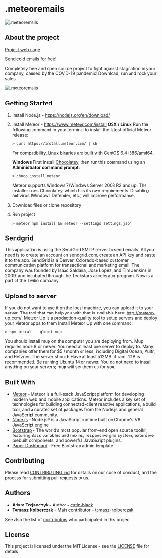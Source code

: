 # .meteoremails

![.meteoremails](http://meteoremails.com/image/cover.jpg)

## About the project

[Project web page](https://meteoremails.com)

Send cold emails for free!

Completely free and open source project to fight against stagnation in your company, caused by the COVID-19 pandemic!
Download, run and rock your sales!


![.meteoremails](http://meteoremails.com/image/dashboard-analytics.png)


## Getting Started
1. Install Node.js - https://nodejs.org/en/download/
2. Install Meteor - https://www.meteor.com/install
	**OSX / Linux**
	Run the following command in your terminal to install the latest official Meteor release:
	```
	> curl https://install.meteor.com/ | sh
	```
	For compatibility, Linux binaries are built with CentOS 6.4 i386/amd64.

	**Windows**
	First install [Chocolatey](https://chocolatey.org/install), then run this command using an **Administrator command prompt**:
	```
	> choco install meteor
	```
	Meteor supports Windows 7/Windows Server 2008 R2 and up. The installer uses Chocolatey, which has its own requirements. Disabling antivirus (Windows Defender, etc.) will improve performance.
3. Download files or clone repository
4. Run project
	```
	> meteor npm install && meteor --settings settings.json
	```

## Sendgrid
This application is using the SendGrid SMTP server to send emails. All you need is to create an account on sendgrid.com, create an API key and paste it to the app.
SendGrid is a Denver, Colorado-based customer communication platform for transactional and marketing email. The company was founded by Isaac Saldana, Jose Lopez, and Tim Jenkins in 2009, and incubated through the Techstars accelerator program. Now is a part of the Twilio company.

## Upload to server
If you do not want to use it on the local machine, you can upload it to your server. The tool that can help you with that is available here: http://meteor-up.com/. Meteor Up is a production-quality tool to setup servers and deploy your Meteor apps to them
Install Meteor Up with one command:
```
> npm install --global mup
```
You should install mup on the computer you are deploying from. Mup requires node 8 or newer.
You need at least one server to deploy to. Many companies offer them for $5 / month or less, including Digital Ocean, Vultr, and Hetzner.
The server should:
Have at least 512MB of ram. 1GB is recommended.
Be running Ubuntu 14 or newer.
You do not need to install anything on your servers; mup will set them up for you.

## Built With

* [Meteor](https://docs.meteor.com/#/full/) - Meteor is a full-stack JavaScript platform for developing modern web and mobile applications. Meteor includes a key set of technologies for building connected-client reactive applications, a build tool, and a curated set of packages from the Node.js and general JavaScript community.
* [Node.js](https://nodejs.org/) - Node.js® is a JavaScript runtime built on Chrome's V8 JavaScript engine.
* [Bootstrap](https://getbootstrap.com/) - The world’s most popular front-end open source toolkit, featuring Sass variables and mixins, responsive grid system, extensive prebuilt components, and powerful JavaScript plugins.
* [Paper Dashboard](https://www.creative-tim.com/product/paper-dashboard) - Free Bootstrap admin template

## Contributing

Please read [CONTRIBUTING.md](CONTRIBUTING.md) for details on our code
of conduct, and the process for submitting pull requests to us.

## Authors

* **Adam Trojanczyk** - Author - [catin-black](https://github.com/catin-black)
* **Tomasz Nolberczak** - Main contributor - [tomasz-nolberczak](https://github.com/tomasz-nolberczak)

See also the list of [contributors](https://github.com/catin-black/meteor-emails/graphs/contributors) who participated in this project.

## License

This project is licensed under the MIT License - see the [LICENSE](LICENSE) file for details

